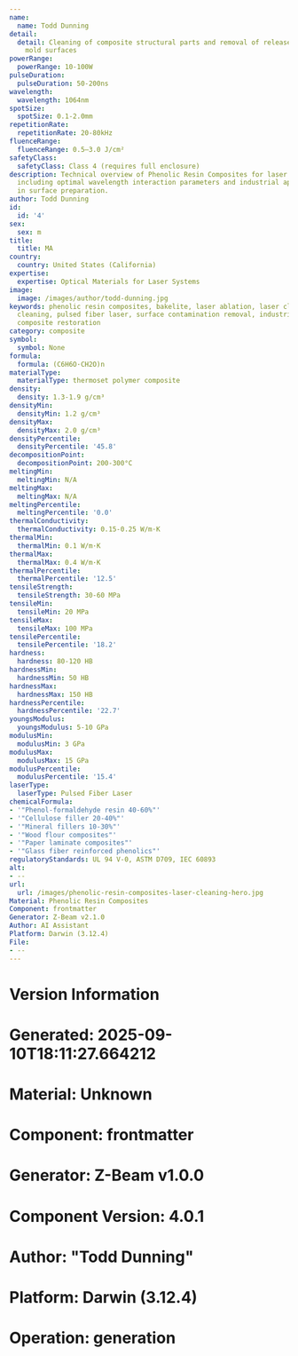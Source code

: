 ```yaml
---
name:
  name: Todd Dunning
detail:
  detail: Cleaning of composite structural parts and removal of release agents from
    mold surfaces
powerRange:
  powerRange: 10-100W
pulseDuration:
  pulseDuration: 50-200ns
wavelength:
  wavelength: 1064nm
spotSize:
  spotSize: 0.1-2.0mm
repetitionRate:
  repetitionRate: 20-80kHz
fluenceRange:
  fluenceRange: 0.5–3.0 J/cm²
safetyClass:
  safetyClass: Class 4 (requires full enclosure)
description: Technical overview of Phenolic Resin Composites for laser cleaning applications,
  including optimal wavelength interaction parameters and industrial applications
  in surface preparation.
author: Todd Dunning
id:
  id: '4'
sex:
  sex: m
title:
  title: MA
country:
  country: United States (California)
expertise:
  expertise: Optical Materials for Laser Systems
image:
  image: /images/author/todd-dunning.jpg
keywords: phenolic resin composites, bakelite, laser ablation, laser cleaning, non-contact
  cleaning, pulsed fiber laser, surface contamination removal, industrial laser parameters,
  composite restoration
category: composite
symbol:
  symbol: None
formula:
  formula: (C6H6O·CH2O)n
materialType:
  materialType: thermoset polymer composite
density:
  density: 1.3-1.9 g/cm³
densityMin:
  densityMin: 1.2 g/cm³
densityMax:
  densityMax: 2.0 g/cm³
densityPercentile:
  densityPercentile: '45.8'
decompositionPoint:
  decompositionPoint: 200-300°C
meltingMin:
  meltingMin: N/A
meltingMax:
  meltingMax: N/A
meltingPercentile:
  meltingPercentile: '0.0'
thermalConductivity:
  thermalConductivity: 0.15-0.25 W/m·K
thermalMin:
  thermalMin: 0.1 W/m·K
thermalMax:
  thermalMax: 0.4 W/m·K
thermalPercentile:
  thermalPercentile: '12.5'
tensileStrength:
  tensileStrength: 30-60 MPa
tensileMin:
  tensileMin: 20 MPa
tensileMax:
  tensileMax: 100 MPa
tensilePercentile:
  tensilePercentile: '18.2'
hardness:
  hardness: 80-120 HB
hardnessMin:
  hardnessMin: 50 HB
hardnessMax:
  hardnessMax: 150 HB
hardnessPercentile:
  hardnessPercentile: '22.7'
youngsModulus:
  youngsModulus: 5-10 GPa
modulusMin:
  modulusMin: 3 GPa
modulusMax:
  modulusMax: 15 GPa
modulusPercentile:
  modulusPercentile: '15.4'
laserType:
  laserType: Pulsed Fiber Laser
chemicalFormula:
- '"Phenol-formaldehyde resin 40-60%"'
- '"Cellulose filler 20-40%"'
- '"Mineral fillers 10-30%"'
- '"Wood flour composites"'
- '"Paper laminate composites"'
- '"Glass fiber reinforced phenolics"'
regulatoryStandards: UL 94 V-0, ASTM D709, IEC 60893
alt:
- --
url:
  url: /images/phenolic-resin-composites-laser-cleaning-hero.jpg
Material: Phenolic Resin Composites
Component: frontmatter
Generator: Z-Beam v2.1.0
Author: AI Assistant
Platform: Darwin (3.12.4)
File:
- --
---
```


# Version Information
# Generated: 2025-09-10T18:11:27.664212
# Material: Unknown
# Component: frontmatter
# Generator: Z-Beam v1.0.0
# Component Version: 4.0.1
# Author: "Todd Dunning"
# Platform: Darwin (3.12.4)
# Operation: generation
